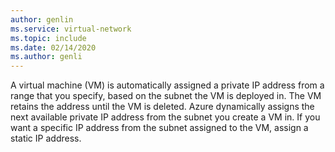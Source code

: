 ```yaml
---
author: genlin
ms.service: virtual-network
ms.topic: include
ms.date: 02/14/2020
ms.author: genli
---
```

A virtual machine (VM) is automatically assigned a private IP address from a range that you specify, based on the subnet the VM is deployed in. The VM retains the address until the VM is deleted. Azure dynamically assigns the next available private IP address from the subnet you create a VM in. If you want a specific IP address from the subnet assigned to the VM, assign a static IP address.
